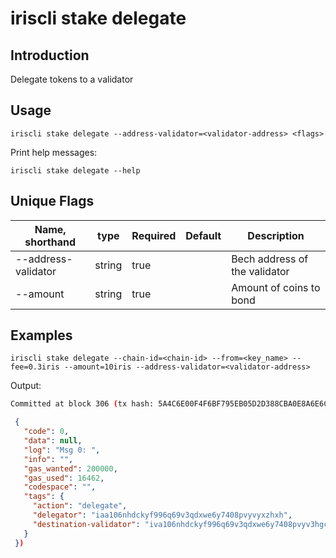 # iriscli stake delegate

## Introduction

Delegate tokens to a validator

## Usage

```
iriscli stake delegate --address-validator=<validator-address> <flags>
```

Print help messages:
```
iriscli stake delegate --help
```

## Unique Flags

| Name, shorthand     | type   | Required | Default  | Description                   |
| --------------------| -----  | -------- | -------- | ----------------------------- |
| --address-validator | string | true     |          | Bech address of the validator |
| --amount            | string | true     |          | Amount of coins to bond       |

## Examples

```
iriscli stake delegate --chain-id=<chain-id> --from=<key_name> --fee=0.3iris --amount=10iris --address-validator=<validator-address>
```

Output:
```bash
Committed at block 306 (tx hash: 5A4C6E00F4F6BF795EB05D2D388CBA0E8A6E6CF17669314B1EE6A31729A22450, response: {Code:0 Data:[] Log:Msg 0:  Info: GasWanted:200000 GasUsed:3398 Tags:[{Key:[97 99 116 105 111 110] Value:[115 101 114 118 105 99 101 45 119 105 116 104 100 114 97 119 45 102 101 101 115] XXX_NoUnkeyedLiteral:{} XXX_unrecognized:[] XXX_sizecache:0} {Key:[99 111 109 112 108 101 116 101 67 111 110 115 117 109 101 100 84 120 70 101 101 45 105 114 105 115 45 97 116 116 111] Value:[34 54 55 57 54 48 48 48 48 48 48 48 48 48 48 48 34] XXX_NoUnkeyedLiteral:{} XXX_unrecognized:[] XXX_sizecache:0}] Codespace: XXX_NoUnkeyedLiteral:{} XXX_unrecognized:[] XXX_sizecache:0})
```

```json
 {
   "code": 0,
   "data": null,
   "log": "Msg 0: ",
   "info": "",
   "gas_wanted": 200000,
   "gas_used": 16462,
   "codespace": "",
   "tags": {
     "action": "delegate",
     "delegator": "iaa106nhdckyf996q69v3qdxwe6y7408pvyvyxzhxh",
     "destination-validator": "iva106nhdckyf996q69v3qdxwe6y7408pvyv3hgcms"
   }
 })
```